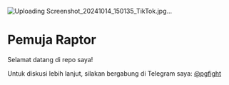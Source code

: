 ![Uploading Screenshot_20241014_150135_TikTok.jpg…]()


# Pemuja Raptor

Selamat datang di repo saya! 

Untuk diskusi lebih lanjut, silakan bergabung di Telegram saya: [@pgfight](https://t.me/pgfight)
